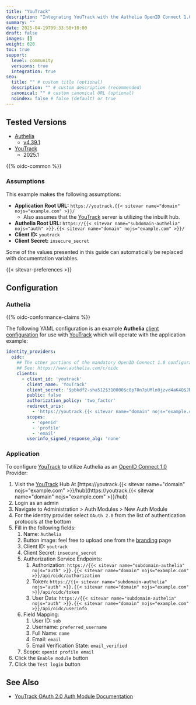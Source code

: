 ```yaml
---
title: "YouTrack"
description: "Integrating YouTrack with the Authelia OpenID Connect 1.0 Provider."
summary: ""
date: 2025-04-19T09:33:58+10:00
draft: false
images: []
weight: 620
toc: true
support:
  level: community
  versions: true
  integration: true
seo:
  title: "" # custom title (optional)
  description: "" # custom description (recommended)
  canonical: "" # custom canonical URL (optional)
  noindex: false # false (default) or true
---
```


## Tested Versions

* [Authelia]
  * [v4.39.1](https://github.com/authelia/authelia/releases/tag/v4.39.1)
* [YouTrack]
  * 2025.1

{{% oidc-common %}}

### Assumptions

This example makes the following assumptions:

* __Application Root URL:__ `https://youtrack.{{< sitevar name="domain" nojs="example.com" >}}/`
  * Also assumes that the [YouTrack] server is utilizing the inbuilt hub.
* __Authelia Root URL:__ `https://{{< sitevar name="subdomain-authelia" nojs="auth" >}}.{{< sitevar name="domain" nojs="example.com" >}}/`
* __Client ID:__ `youtrack`
* __Client Secret:__ `insecure_secret`

Some of the values presented in this guide can automatically be replaced with documentation variables.

{{< sitevar-preferences >}}

## Configuration

### Authelia

{{% oidc-conformance-claims %}}

The following YAML configuration is an example __Authelia__ [client configuration] for use with [YouTrack] which will
operate with the application example:

```yaml {title="configuration.yml"}
identity_providers:
  oidc:
    ## The other portions of the mandatory OpenID Connect 1.0 configuration go here.
    ## See: https://www.authelia.com/c/oidc
    clients:
      - client_id: 'youtrack'
        client_name: 'YouTrack'
        client_secret: '$pbkdf2-sha512$310000$c8p78n7pUMln0jzvd4aK4Q$JNRBzwAo0ek5qKn50cFzzvE9RXV88h1wJn5KGiHrD0YKtZaR/nCb2CJPOsKaPK0hjf.9yHxzQGZziziccp6Yng'  # The digest of 'insecure_secret'.
        public: false
        authorization_policy: 'two_factor'
        redirect_uris:
          - 'https://youtrack.{{< sitevar name="domain" nojs="example.com" >}}/hub/api/rest/oauth2/auth'
        scopes:
          - 'openid'
          - 'profile'
          - 'email'
        userinfo_signed_response_alg: 'none'
```

### Application

To configure [YouTrack] to utilize Authelia as an [OpenID Connect 1.0] Provider:

1. Visit the [YouTrack] Hub At [https://youtrack.{{< sitevar name="domain" nojs="example.com" >}}/hub](https://youtrack.{{< sitevar name="domain" nojs="example.com" >}}/hub)
2. Login as an admin
3. Navigate to Administration > Auth Modules > New Auth Module
4. For the identity provider select `OAuth 2.0` from the list of authentication protocols at the bottom
5. Fill in the following fields:
   1. Name: `Authelia`
   2. Button image: feel free to upload one from the [branding](../../../reference/guides/branding.md) page
   3. Client ID: `youtrack`
   4. Client Secret: `insecure_secret`
   5. Authorization Service Endpoints:
      1. Authorization: `https://{{< sitevar name="subdomain-authelia" nojs="auth" >}}.{{< sitevar name="domain" nojs="example.com" >}}/api/oidc/authorization`
      2. Token: `https://{{< sitevar name="subdomain-authelia" nojs="auth" >}}.{{< sitevar name="domain" nojs="example.com" >}}/api/oidc/token`
      3. User Data: `https://{{< sitevar name="subdomain-authelia" nojs="auth" >}}.{{< sitevar name="domain" nojs="example.com" >}}/api/oidc/userinfo`
   6. Field Mapping:
      1. User ID: `sub`
      2. Username: `preferred_username`
      3. Full Name: `name`
      4. Email: `email`
      5. Email Verification State: `email_verified`
   7. Scope: `openid profile email`
6. Click the `Enable module` button
7. Click the `Test login` button

## See Also

- [YouTrack OAuth 2.0 Auth Module Documentation](https://www.jetbrains.com/help/youtrack/cloud/oauth2-authentication-module.html)

[YouTrack]: https://min.io/
[Authelia]: https://www.authelia.com
[OpenID Connect 1.0]: ../../openid-connect/introduction.md
[client configuration]: ../../../configuration/identity-providers/openid-connect/clients.md
